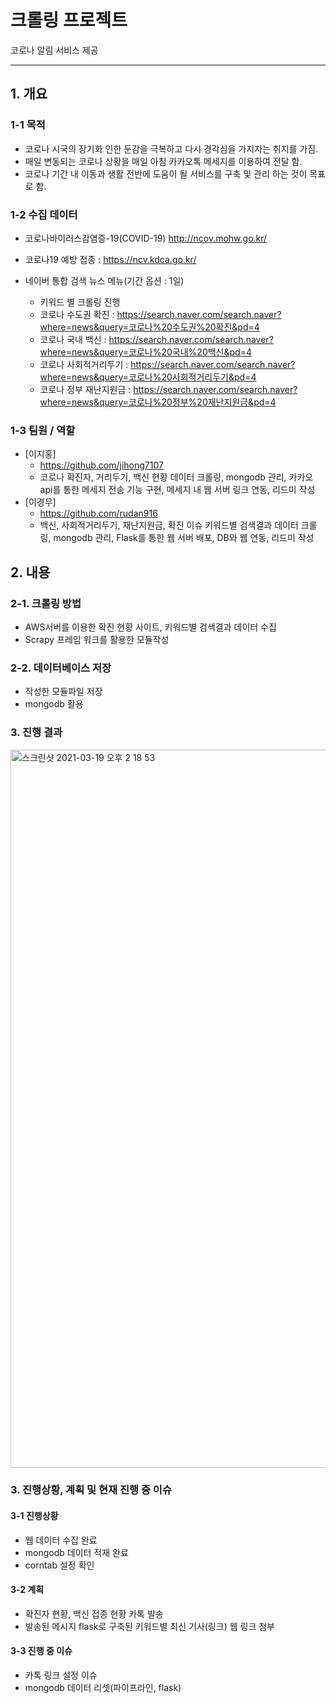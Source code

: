 # 크롤링 프로젝트
코로나 알림 서비스 제공

***
## 1. 개요
### 1-1 목적
- 코로나 시국의 장기화 인한 둔감을 극복하고 다시 경각심을 가지자는 취지를 가짐.
- 매일 변동되는 코로나 상황을 매일 아침 카카오톡 메세지를 이용하여 전달 함.
- 코로나 기간 내 이동과 생활 전반에 도움이 될 서비스를 구축 및 관리 하는 것이 목표로 함.


### 1-2 수집 데이터
- 코로나바이러스감염증-19(COVID-19) http://ncov.mohw.go.kr/
- 코로나19 예방 접종 : https://ncv.kdca.go.kr/
  
- 네이버 통합 검색 뉴스 메뉴(기간 옵션 : 1일)
  - 키워드 별 크롤링 진행
  - 코로나 수도권 확진 : https://search.naver.com/search.naver?where=news&query=코로나%20수도권%20확진&pd=4
  - 코로나 국내 백신 : https://search.naver.com/search.naver?where=news&query=코로나%20국내%20백신&pd=4
  - 코로나 사회적거리두기 : https://search.naver.com/search.naver?where=news&query=코로나%20사회적거리두기&pd=4
  - 코로나 정부 재난지원금 : https://search.naver.com/search.naver?where=news&query=코로나%20정부%20재난지원금&pd=4 

### 1-3 팀원 / 역할
- [이지홍]
  - https://github.com/jihong7107
  -  코로나 확진자, 거리두기, 백신 현황 데이터 크롤링, mongodb 관리, 카카오 api를 통한 메세지 전송 기능 구현, 메세지 내 웹 서버 링크 연동, 리드미 작성 
- [이경무]
  - https://github.com/rudan916
  - 백신, 사회적거리두기, 재난지원금, 확진 이슈 키워드별 검색결과 데이터 크롤링, mongodb 관리, Flask를 통한 웹 서버 배포, DB와 웹 연동, 리드미 작성

## 2. 내용
### 2-1. 크롤링 방법
- AWS서버를 이용한 확진 현황 사이트, 키워드별 검색결과 데이터 수집
- Scrapy 프레임 워크를 활용한 모듈작성

### 2-2. 데이터베이스 저장
- 작성한 모듈파일 저장
- mongodb 활용


### 3. 진행 결과
<img width="1149" alt="스크린샷 2021-03-19 오후 2 18 53" src="https://user-images.githubusercontent.com/78460413/111734876-4e138d00-88be-11eb-8f07-ea5e457f4004.png">


### 3. 진행상황, 계획 및 현재 진행 중 이슈 
#### 3-1 진행상황
- 웹 데이터 수집 완료
- mongodb 데이터 적재 완료
- corntab 설정 확인

#### 3-2 계획
- 확진자 현황, 백신 접종 현황 카톡 발송
- 발송된 메시지 flask로 구축된 키워드별 최신 기사(링크) 웹 링크 첨부

#### 3-3 진행 중 이슈
- 카톡 링크 설정 이슈
- mongodb 데이터 리셋(파이프라인, flask) 


